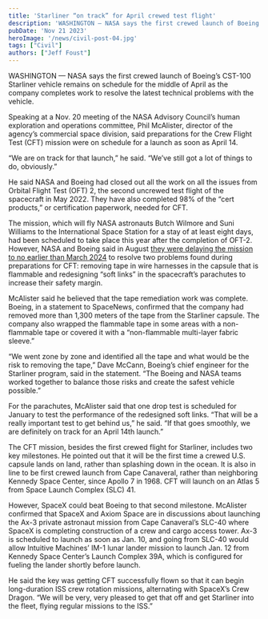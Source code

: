 ```yaml
---
title: 'Starliner “on track” for April crewed test flight'
description: 'WASHINGTON — NASA says the first crewed launch of Boeing’s CST-100 Starliner vehicle remains on schedule for the middle of April as the company completes work to resolve the latest technical problems with the vehicle.'
pubDate: 'Nov 21 2023'
heroImage: '/news/civil-post-04.jpg'
tags: ["Civil"]
authors: ["Jeff Foust"]
---
```


WASHINGTON — NASA says the first crewed launch of Boeing’s CST-100 Starliner vehicle remains on schedule for the middle of April as the company completes work to resolve the latest technical problems with the vehicle.

Speaking at a Nov. 20 meeting of the NASA Advisory Council’s human exploration and operations committee, Phil McAlister, director of the agency’s commercial space division, said preparations for the Crew Flight Test (CFT) mission were on schedule for a launch as soon as April 14.

“We are on track for that launch,” he said. “We’ve still got a lot of things to do, obviously.”

He said NASA and Boeing had closed out all the work on all the issues from Orbital Flight Test (OFT) 2, the second uncrewed test flight of the spacecraft in May 2022. They have also completed 98% of the “cert products,” or certification paperwork, needed for CFT.

The mission, which will fly NASA astronauts Butch Wilmore and Suni Williams to the International Space Station for a stay of at least eight days, had been scheduled to take place this year after the completion of OFT-2. However, NASA and Boeing said in August [they were delaying the mission to no earlier than March 2024](https://spacenews.com/first-starliner-crewed-flight-delayed-to-2024/) to resolve two problems found during preparations for CFT: removing tape in wire harnesses in the capsule that is flammable and redesigning “soft links” in the spacecraft’s parachutes to increase their safety margin.

McAlister said he believed that the tape remediation work was complete. Boeing, in a statement to SpaceNews, confirmed that the company had removed more than 1,300 meters of the tape from the Starliner capsule. The company also wrapped the flammable tape in some areas with a non-flammable tape or covered it with a “non-flammable multi-layer fabric sleeve.”

“We went zone by zone and identified all the tape and what would be the risk to removing the tape,” Dave McCann, Boeing’s chief engineer for the Starliner program, said in the statement. “The Boeing and NASA teams worked together to balance those risks and create the safest vehicle possible.”

For the parachutes, McAlister said that one drop test is scheduled for January to test the performance of the redesigned soft links. “That will be a really important test to get behind us,” he said. “If that goes smoothly, we are definitely on track for an April 14th launch.”

The CFT mission, besides the first crewed flight for Starliner, includes two key milestones. He pointed out that it will be the first time a crewed U.S. capsule lands on land, rather than splashing down in the ocean. It is also in line to be first crewed launch from Cape Canaveral, rather than neighboring Kennedy Space Center, since Apollo 7 in 1968. CFT will launch on an Atlas 5 from Space Launch Complex (SLC) 41.

However, SpaceX could beat Boeing to that second milestone. McAlister confirmed that SpaceX and Axiom Space are in discussions about launching the Ax-3 private astronaut mission from Cape Canaveral’s SLC-40 where SpaceX is completing construction of a crew and cargo access tower. Ax-3 is scheduled to launch as soon as Jan. 10, and going from SLC-40 would allow Intuitive Machines’ IM-1 lunar lander mission to launch Jan. 12 from Kennedy Space Center’s Launch Complex 39A, which is configured for fueling the lander shortly before launch.

He said the key was getting CFT successfully flown so that it can begin long-duration ISS crew rotation missions, alternating with SpaceX’s Crew Dragon. “We will be very, very pleased to get that off and get Starliner into the fleet, flying regular missions to the ISS.”
